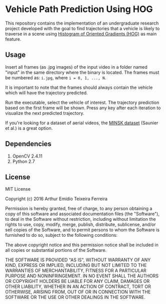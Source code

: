 # Vehicle Path Prediction Using HOG

This repository contains the implementation of an undergraduate research project
developed with the goal to find trajectories that a vehicle is likely to traverse
in a scene using [Histogram of Oriented Gradients (HOG)](https://en.wikipedia.org/wiki/Histogram_of_oriented_gradients) 
as main feature.

## Usage
Insert all frames (as .jpg images) of the input video in a folder named "input" in the same directory where
the binary is located. The frames must be numbered as: `i.jpg`, where `i = 0, 1, ..., N`.

It is important to note that the frames should always contain the vehicle which will have the trajectory predicted.

Run the executable, select the vehicle of interest. The trajectory prediction based on the first frame will be shown.
Press any key after each iteration to visualize the next predicted trajectory.

If you're looking for a dataset of aerial videos, the [MINSK dataset](http://www.tft.lth.se/en/research/video-analysis/co-operation/data-exchange/) (Saunier et al.) is a great option.

## Dependencies
1. OpenCV 2.4.11
2. Python 2.7

## License
MIT License

Copyright (c) 2016 Arthur Emídio Teixeira Ferreira

Permission is hereby granted, free of charge, to any person obtaining a copy
of this software and associated documentation files (the "Software"), to deal
in the Software without restriction, including without limitation the rights
to use, copy, modify, merge, publish, distribute, sublicense, and/or sell
copies of the Software, and to permit persons to whom the Software is
furnished to do so, subject to the following conditions:

The above copyright notice and this permission notice shall be included in all
copies or substantial portions of the Software.

THE SOFTWARE IS PROVIDED "AS IS", WITHOUT WARRANTY OF ANY KIND, EXPRESS OR
IMPLIED, INCLUDING BUT NOT LIMITED TO THE WARRANTIES OF MERCHANTABILITY,
FITNESS FOR A PARTICULAR PURPOSE AND NONINFRINGEMENT. IN NO EVENT SHALL THE
AUTHORS OR COPYRIGHT HOLDERS BE LIABLE FOR ANY CLAIM, DAMAGES OR OTHER
LIABILITY, WHETHER IN AN ACTION OF CONTRACT, TORT OR OTHERWISE, ARISING FROM,
OUT OF OR IN CONNECTION WITH THE SOFTWARE OR THE USE OR OTHER DEALINGS IN THE
SOFTWARE.
